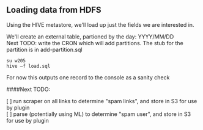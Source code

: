 ## Loading data from HDFS ##

Using the HIVE metastore, we'll load up just the fields we are interested in.

We'll create an external table, partioned by the day: YYYY/MM/DD   
Next TODO: write the CRON which will add partitions. The stub for the partition is in add-partition.sql

```
su w205
hive –f load.sql
```

For now this outputs one record to the console as a sanity check

####Next TODO:      

[ ] run scraper on all links to determine "spam links", and store in S3 for use by plugin  
[ ] parse (potentially using ML) to determine "spam user", and store in S3 for use by plugin  